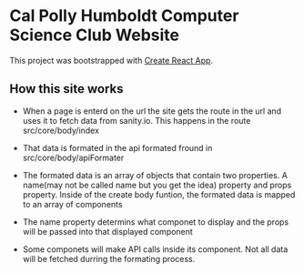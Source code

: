# Cal Polly Humboldt Computer Science Club Website

This project was bootstrapped with [Create React App](https://github.com/facebook/create-react-app).

## How this site works

- When a page is enterd on the url the site gets the route in the url and uses it to fetch data from sanity.io. This happens in the route src/core/body/index

- That data is formated in the api formated fround in src/core/body/apiFormater

- The formated data is an array of objects that contain two properties. A name(may not be called name but you get the idea) property and props property. Inside of the create body funtion, the formated data is mapped to an array of components

- The name property determins what componet to display and the props will be passed into that displayed component

- Some componets will make API calls inside its component. Not all data will be fetched durring the formating process.
